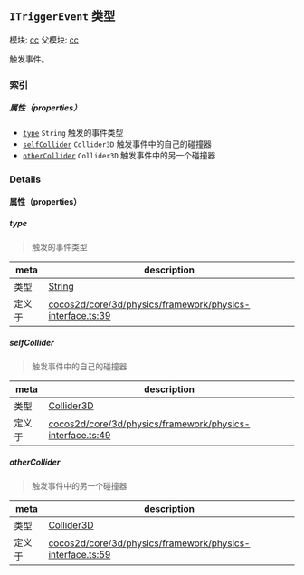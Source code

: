 ## `ITriggerEvent` 类型



模块: [cc](../modules/cc.md)
父模块: [cc](../modules/cc.md)


触发事件。



### 索引

##### 属性（properties）

  - [`type`](#type) `String` 触发的事件类型
  - [`selfCollider`](#selfcollider) `Collider3D` 触发事件中的自己的碰撞器
  - [`otherCollider`](#othercollider) `Collider3D` 触发事件中的另一个碰撞器





### Details


#### 属性（properties）


##### type

> 触发的事件类型

| meta | description |
|------|-------------|
| 类型 | <a href="https://developer.mozilla.org/en/JavaScript/Reference/Global_Objects/String" class="crosslink external" target="_blank">String</a> |
| 定义于 | [cocos2d/core/3d/physics/framework/physics-interface.ts:39](https://github.com/cocos-creator/engine/blob/f120e67a8e229233f15e46cc51536723de44fd94/cocos2d/core/3d/physics/framework/physics-interface.ts#L39) |



##### selfCollider

> 触发事件中的自己的碰撞器

| meta | description |
|------|-------------|
| 类型 | <a href="../classes/Collider3D.html" class="crosslink">Collider3D</a> |
| 定义于 | [cocos2d/core/3d/physics/framework/physics-interface.ts:49](https://github.com/cocos-creator/engine/blob/f120e67a8e229233f15e46cc51536723de44fd94/cocos2d/core/3d/physics/framework/physics-interface.ts#L49) |



##### otherCollider

> 触发事件中的另一个碰撞器

| meta | description |
|------|-------------|
| 类型 | <a href="../classes/Collider3D.html" class="crosslink">Collider3D</a> |
| 定义于 | [cocos2d/core/3d/physics/framework/physics-interface.ts:59](https://github.com/cocos-creator/engine/blob/f120e67a8e229233f15e46cc51536723de44fd94/cocos2d/core/3d/physics/framework/physics-interface.ts#L59) |






